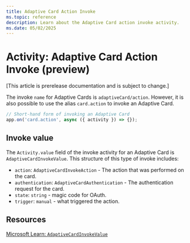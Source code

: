 ```yaml
---
title: Adaptive Card Action Invoke
ms.topic: reference
description: Learn about the Adaptive Card action invoke activity.
ms.date: 05/02/2025
---
```


# Activity: Adaptive Card Action Invoke (preview)

[This article is prerelease documentation and is subject to change.]

The invoke `name` for Adaptive Cards is `adaptiveCard/action`. However, it is also possible to use the alias `card.action` to invoke an Adaptive Card.

```typescript
// Short-hand form of invoking an Adaptive Card
app.on('card.action', async ({ activity }) => {});
```

## Invoke value

The `Activity.value` field of the invoke activity for an Adaptive Card is `AdaptiveCardInvokeValue`. This structure of this type of invoke includes:

- `action`: `AdaptiveCardInvokeAction` - The action that was performed on the card.
- `authentication`: `AdaptiveCardAuthentication` - The authentication request for the card.
- `state`: `string` - magic code for OAuth.
- `trigger`: `manual` - what triggered the action.

## Resources

[Microsoft Learn: `AdaptiveCardInvokeValue`](/javascript/api/botframework-schema/adaptivecardinvokevalue?view=botbuilder-ts-latest)

